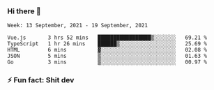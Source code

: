 ### Hi there 👋
<!--START_SECTION:waka-->
```text
Week: 13 September, 2021 - 19 September, 2021

Vue.js       3 hrs 52 mins   █████████████████▒░░░░░░░   69.21 % 
TypeScript   1 hr 26 mins    ██████▒░░░░░░░░░░░░░░░░░░   25.69 % 
HTML         6 mins          ▓░░░░░░░░░░░░░░░░░░░░░░░░   02.08 % 
JSON         5 mins          ▒░░░░░░░░░░░░░░░░░░░░░░░░   01.63 % 
Go           3 mins          ▒░░░░░░░░░░░░░░░░░░░░░░░░   00.97 % 
```
<!--END_SECTION:waka-->
<!--
**TG4LAaron/TG4LAaron** is a ✨ _special_ ✨ repository because its `README.md` (this file) appears on your GitHub profile.

Here are some ideas to get you started:

- 🔭 I’m currently working on ...
- 🌱 I’m currently learning ...
- 👯 I’m looking to collaborate on ...
- 🤔 I’m looking for help with ...
- 💬 Ask me about ...
- 📫 How to reach me: ...
- 😄 Pronouns: ...
- ⚡ Fun fact: ...
-->
### ⚡ Fun fact: Shit dev
